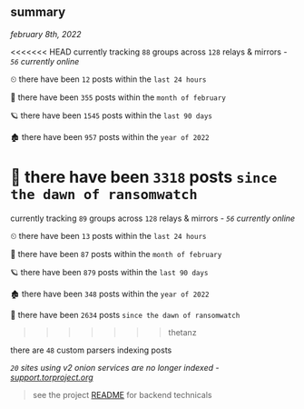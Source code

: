 
## summary
_february 8th, 2022_

<<<<<<< HEAD
currently tracking `88` groups across `128` relays & mirrors - _`56` currently online_

⏲ there have been `12` posts within the `last 24 hours`

🦈 there have been `355` posts within the `month of february`

🪐 there have been `1545` posts within the `last 90 days`

🏚 there have been `957` posts within the `year of 2022`

🦕 there have been `3318` posts `since the dawn of ransomwatch`
=======
currently tracking `89` groups across `128` relays & mirrors - _`56` currently online_

⏲ there have been `13` posts within the `last 24 hours`

🦈 there have been `87` posts within the `month of february`

🪐 there have been `879` posts within the `last 90 days`

🏚 there have been `348` posts within the `year of 2022`

🦕 there have been `2634` posts `since the dawn of ransomwatch`
>>>>>>> thetanz

there are `48` custom parsers indexing posts

_`20` sites using v2 onion services are no longer indexed - [support.torproject.org](https://support.torproject.org/onionservices/v2-deprecation/)_

> see the project [README](https://github.com/thetanz/ransomwatch#ransomwatch--) for backend technicals
